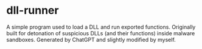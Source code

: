 # dll-runner
A simple program used to load a DLL and run exported functions. Originally built for detonation of suspicious DLLs (and their functions) inside malware sandboxes.
Generated by ChatGPT and slightly modified by myself. 
